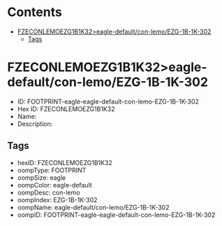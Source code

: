 



Contents
========

* [FZECONLEMOEZG1B1K32>eagle-default/con-lemo/EZG-1B-1K-302](#fzeconlemoezg1b1k32eagle-defaultcon-lemoezg-1b-1k-302)
	* [Tags](#tags)

# FZECONLEMOEZG1B1K32>eagle-default/con-lemo/EZG-1B-1K-302

- ID: FOOTPRINT-eagle-eagle-default-con-lemo-EZG-1B-1K-302
- Hex ID: FZECONLEMOEZG1B1K32
- Name: 
- Description: 

## Tags

- hexID: FZECONLEMOEZG1B1K32
- oompType: FOOTPRINT
- oompSize: eagle
- oompColor: eagle-default
- oompDesc: con-lemo
- oompIndex: EZG-1B-1K-302
- oompName: eagle-default/con-lemo/EZG-1B-1K-302
- oompID: FOOTPRINT-eagle-eagle-default-con-lemo-EZG-1B-1K-302
